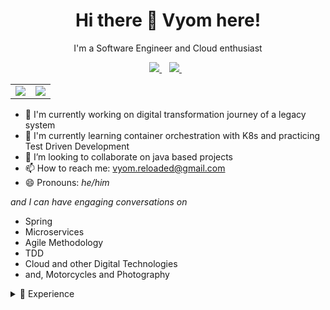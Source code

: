 <h1 align='center'>
  Hi there 👋 Vyom here!
</h1>
<p align='center'>
  I'm a Software Engineer and Cloud enthusiast
</p>
<p align='center'>  
  <a href="https://www.linkedin.com/in/vyomrastogi/">
    <img src="https://img.shields.io/badge/linkedin-%230077B5.svg?&style=for-the-badge&logo=linkedin&logoColor=white" />
  </a>&nbsp;&nbsp;
  <a href="https://vyomrastogi.github.io">
    <img src="https://img.shields.io/badge/GitHub-100000?style=for-the-badge&logo=github&logoColor=white" />        
  </a>&nbsp;&nbsp; 
</p>

<table border='0' class='none' >
    <tr align="center">
        <td><a href="#"><img src="https://github-readme-stats.vercel.app/api?username=vyomrastogi&show_icons=true&count_private=true&theme=tokyonight"></a></td>
         <td><a href="#"><img src="https://github-readme-streak-stats.herokuapp.com/?user=vyomrastogi&theme=tokyonight"></a></td>
    </tr>
</table>


- 🔭 I'm currently working on digital transformation journey of a legacy system
- 🌱 I'm currently learning container orchestration with K8s and practicing Test Driven Development
- 👯 I’m looking to collaborate on java based projects
- 📫 How to reach me: vyom.reloaded@gmail.com
- 😄 Pronouns: _he/him_

 _and I can have engaging conversations on_
- Spring
- Microservices 
- Agile Methodology 
- TDD 
- Cloud and other Digital Technologies
- and,  Motorcycles and Photography


<details aria-expanded='true'>
    <summary>📃 Experience</summary>

<img align='right' src="https://img.shields.io/badge/Jira-0052CC?style=plastic&logo=Jira&logoColor=white"/>
<img align='right' src="https://img.shields.io/badge/Jenkins-D24939?style=plastic&logo=Jenkins&logoColor=white" />
<img align='right' src="https://img.shields.io/badge/AWS-232f3e?style=plastic&logo=amazon&logoColor=gold" />
<img align='right' src="https://img.shields.io/badge/Docker-0693e3?style=plastic&logo=docker&logoColor=white" />

- **Technical Lead** `Benevity`  `📆 2021 - Present` `📍 Toronto, Canada`
<img align='right' src="https://img.shields.io/badge/Jira-0052CC?style=plastic&logo=Jira&logoColor=white"/>
<img align='right' src="https://img.shields.io/badge/maven-C71A36?style=plastic&logo=apachemaven&logoColor=white" /> 
<img align='right' src="https://img.shields.io/badge/Google_Cloud-4285F4?style=plastic&logo=google-cloud&logoColor=white" />
<img align='right' src="https://img.shields.io/badge/GitLab-330F63?style=plastic&logo=gitlab&logoColor=white" />
<img align='right' src="https://img.shields.io/badge/Jenkins-D24939?style=plastic&logo=Jenkins&logoColor=white" />
<img align='right' src="https://img.shields.io/badge/rabbitmq-%23FF6600.svg?&style=plastic&logo=rabbitmq&logoColor=white" />
<img align='right' src="https://img.shields.io/badge/Spring_Boot-F2F4F9?style=plastic&logo=spring-boot" />

- **Technical Lead** `Loblaw`  `📆 2021 - 2021` `📍 Toronto, Canada`
<img align='right' src="https://img.shields.io/badge/gradle-02303A?style=plastic&logo=gradle&logoColor=white" /> 
<img align='right' src="https://img.shields.io/badge/Spring_Boot-F2F4F9?style=plastic&logo=spring-boot" />
<img align='right' src="https://img.shields.io/badge/Couchbase-EA2328?style=plastic&logo=couchbase&logoColor=white" /> 
<img align='right' src="https://img.shields.io/badge/GitHub-100000?style=plastic&logo=github" />
  
- **Technical Lead** `Cognizant` `📆 2018 - 2021` `📍 Toronto, Canada` 
- **Senior Developer** `Cognizant` `📆 2015 - 2018` `📍 Philadelphia, USA` 
- **Associate**        `Cognizant` `📆 2014 - 2015` `📍 Buenos Aires, Argentina`
- **Junior Developer** `Cognizant` `📆 2010 - 2014` `📍 Pune, India` 
</details>
